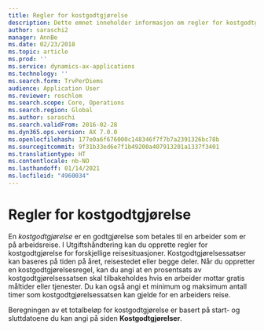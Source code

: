 ```yaml
---
title: Regler for kostgodtgjørelse
description: Dette emnet inneholder informasjon om regler for kostgodtgjørelse.
author: saraschi2
manager: AnnBe
ms.date: 02/23/2018
ms.topic: article
ms.prod: ''
ms.service: dynamics-ax-applications
ms.technology: ''
ms.search.form: TrvPerDiems
audience: Application User
ms.reviewer: roschlom
ms.search.scope: Core, Operations
ms.search.region: Global
ms.author: saraschi
ms.search.validFrom: 2016-02-28
ms.dyn365.ops.version: AX 7.0.0
ms.openlocfilehash: 177e0a6f676000c148346f7f7b7a2391326bc78b
ms.sourcegitcommit: 9f31b33ed6e7f1b49200a407913201a1337f3401
ms.translationtype: HT
ms.contentlocale: nb-NO
ms.lasthandoff: 01/14/2021
ms.locfileid: "4960034"
---
```

# <a name="per-diem-rules"></a>Regler for kostgodtgjørelse

En *kostgodtgjørelse* er en godtgjørelse som betales til en arbeider som er på arbeidsreise. I Utgiftshåndtering kan du opprette regler for kostgodtgjørelse for forskjellige reisesituasjoner. Kostgodtgjørelsessatser kan baseres på tiden på året, reisestedet eller begge deler. Når du oppretter en kostgodtgjørelsesregel, kan du angi at en prosentsats av kostgodtgjørelsessatsen skal tilbakeholdes hvis en arbeider mottar gratis måltider eller tjenester. Du kan også angi et minimum og maksimum antall timer som kostgodtgjørelsessatsen kan gjelde for en arbeiders reise.

Beregningen av et totalbeløp for kostgodtgjørelse er basert på start- og sluttdatoene du kan angi på siden **Kostgodtgjørelser**.
